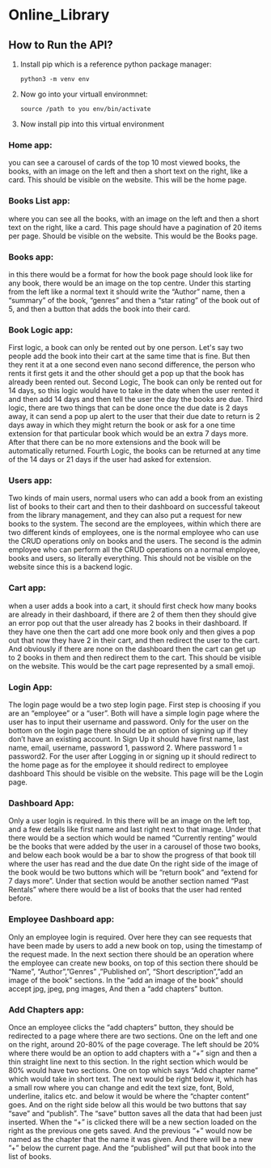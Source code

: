 # Online_Library

## How to Run the API?

1. Install pip which is a reference python package manager:
   
   `python3 -m venv env`

2. Now go into your virtuall environmnet:

   `source /path to you env/bin/activate`

3. Now install pip into this virtual environment


### Home app: 

you can see a carousel of cards of the top 10 most viewed books, the books, with an image on the left and then a short text on the right, like a card. This should be visible on the website. This will be the home page.

### Books List app: 

where you can see all the books, with an image on the left and then a short text on the right, like a card. This page should have a pagination of 20 items per page. Should be visible on the website. This would be the Books page.

### Books app: 

in this there would be a format for how the book page should look like for any book, there would be an image on the top centre. Under this starting from the left like a normal text it should write the “Author” name, then a “summary” of the book, “genres” and then a “star rating” of the book out of 5, and then a button that adds the book into their card. 

### Book Logic app: 

First logic, a book can only be rented out by one person. Let's say two people add the book into their cart at the same time that is fine. But then they rent it at a one second even nano second difference, the person who rents it first gets it and the other should get a pop up that the book has already been rented out. Second Logic,  The book can only be rented out for 14 days, so this logic would have to take in the date when the user rented it and then add 14 days and then tell the user the day the books are due. Third logic, there are two things that can be done once the due date is 2 days away, it can send a pop up alert to the user that their due date to return is 2 days away in which they might return the book or ask for a one time extension for that particular book which would be an extra 7 days more. After that there can be no more extensions and the book will be automatically returned. Fourth Logic, the books can be returned at any time of the 14 days or 21 days if the user had asked for extension.

### Users app: 

Two kinds of main users, normal users who can add a book from an existing list of books to their cart and then to their dashboard on successful takeout from the library management, and they can also put a request for new books to the system. The second are the employees, within which there are two different kinds of employees, one is the normal employee who can use the CRUD operations only on books and the users. The second is the admin employee who can perform all the CRUD operations on a normal employee, books and users, so literally everything. This should not be visible on the website since this is a backend logic.

### Cart app: 

when a user adds a book into a cart, it should first check how many books are already in their dashboard, if there are 2 of them then they should give an error pop out that the user already has 2 books in their dashboard. If they have one then the cart add one more book only and then gives a pop out that now they have 2 in their cart, and then redirect the user to the cart. And obviously if there are none on the dashboard then the cart can get up to 2 books in them and then redirect them to the cart. This should be visible on the website. This would be the cart page represented by a small emoji.

### Login App: 

The login page would be a two step login page. First step is choosing if you are an “employee” or a “user”.  Both will have a simple login page where the user has to input their username and password. Only for the user on the bottom on the login page there should be an option of signing up if they don’t have an existing account. In Sign Up it should have first name, last name, email, username, password 1, password 2. Where password 1 = password2. For the user after Logging in or signing up it should redirect to the home page as for the employee it should redirect to employee dashboard This should be visible on the website. This page will be the Login page.

### Dashboard App: 

Only a user login is required. In this there will be an image on the left top, and a few details like first name and last right next to that image. Under that there would be a section which would be named “Currently renting” would be the books that were added by the user in a carousel of those two books, and below each book would be a bar to show the progress of that book till where the user has read and the due date On the right side of the image of the book would be two buttons which will be “return book” and “extend for 7 days more”. Under that section would be another section  named “Past Rentals” where there would be a list of books that the user had rented before. 

### Employee Dashboard app: 

Only an employee login is required. Over here they can see requests that have been made by users to add a new book on top, using the timestamp of the request made. In the next section there should be an operation where the employee can create new books, on top of this section there should be “Name”, “Author”,”Genres” ,”Published on”, “Short description”,”add an image of the book” sections. In the “add an image of the book” should accept jpg, jpeg, png images, And then a “add chapters” button.

### Add Chapters app: 

Once an employee clicks the “add chapters” button, they should be redirected to a page where there are two sections. One on the left and one on the right, around 20-80% of the page coverage. The left should be 20% where there would be an option to add chapters with a “+” sign and then a thin straight line next to this section. In the right section which would be 80% would have two sections. One on top which says “Add chapter name” which would take in short text. The next would be right below it, which has a small row where you can change and edit the text size, font, Bold, underline, italics etc. and below it would be where the “chapter content” goes. And on the right side below all this would be two buttons that say “save” and “publish”. The “save” button saves all the data that had been just inserted. When the “+” is clicked there will be a new section loaded on the right as the previous one gets saved. And the previous “+” would now be named as the chapter that the name it was given. And there will be a new ”+” below the current page. And the “published” will put that book into the list of books. 
